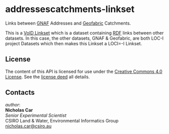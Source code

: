 # addressescatchments-linkset
Links between [GNAF](linked.data.gov.au/dataset/gnaf) Addresses and [Geofabric](linked.data.gov.au/dataset/geofabric) Catchments.

This is a [VoID Linkset](https://www.w3.org/TR/void/) which is a dataset containing [RDF](https://www.w3.org/2001/sw/wiki/RDF) links between other datasets. In this case, the other datasets, GNAF & Geofabric, are both LOC-I project Datasets which then makes this Linkset a LOCI=-I Linkset.


## License
The content of this API is licensed for use under the [Creative Commons 4.0 License](https://creativecommons.org/licenses/by/4.0/). See the [license deed](LICENSE) all details.


## Contacts
*author*:  
**Nicholas Car**  
*Senior Experimental Scientist*  
CSIRO Land & Water, Environmental Informatics Group  
<nicholas.car@csiro.au>

